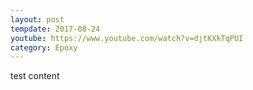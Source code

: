 ```yaml
---
layout: post
tempdate: 2017-08-24
youtube: https://www.youtube.com/watch?v=djtKXkTqPUI
category: Epoxy
---
```

test content